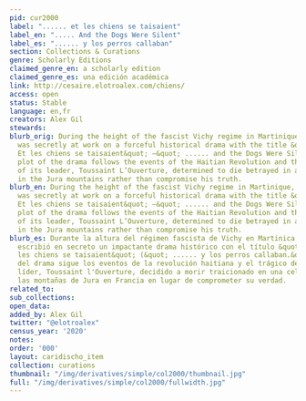 ```yaml
---
pid: cur2000
label: "...... et les chiens se taisaient"
label_en: "..... And the Dogs Were Silent"
label_es: "...... y los perros callaban"
section: Collections & Curations
genre: Scholarly Editions
claimed_genre_en: a scholarly edition
claimed_genre_es: una edición académica
link: http://cesaire.elotroalex.com/chiens/
access: open
status: Stable
language: en,fr
creators: Alex Gil
stewards:
blurb_orig: During the height of the fascist Vichy regime in Martinique, Aimé Césaire
  was secretly at work on a forceful historical drama with the title &quot; ......
  Et les chiens se taisaient&quot; —&quot; ...... and the Dogs Were Silent.&quot;  The
  plot of the drama follows the events of the Haitian Revolution and the tragic destiny
  of its leader, Toussaint L’Ouverture, determined to die betrayed in a frozen cell
  in the Jura mountains rather than compromise his truth.
blurb_en: During the height of the fascist Vichy regime in Martinique, Aimé Césaire
  was secretly at work on a forceful historical drama with the title &quot; ......
  Et les chiens se taisaient&quot; —&quot; ...... and the Dogs Were Silent.&quot;  The
  plot of the drama follows the events of the Haitian Revolution and the tragic destiny
  of its leader, Toussaint L’Ouverture, determined to die betrayed in a frozen cell
  in the Jura mountains rather than compromise his truth.
blurb_es: Durante la altura del régimen fascista de Vichy en Martinica, Aimé Césaire
  escribió en secreto un impactante drama histórico con el título &quot;...... et
  les chiens se taisaient&quot; (&quot; ...... y los perros callaban.&quot;) La trama
  del drama sigue los eventos de la revolución haitiana y el trágico destino de su
  líder, Toussaint l'Ouverture, decidido a morir traicionado en una celda helada en
  las montañas de Jura en Francia en lugar de comprometer su verdad.
related_to:
sub_collections:
open_data:
added_by: Alex Gil
twitter: "@elotroalex"
census_year: '2020'
notes:
order: '000'
layout: caridischo_item
collection: curations
thumbnail: "/img/derivatives/simple/col2000/thumbnail.jpg"
full: "/img/derivatives/simple/col2000/fullwidth.jpg"
---
```

